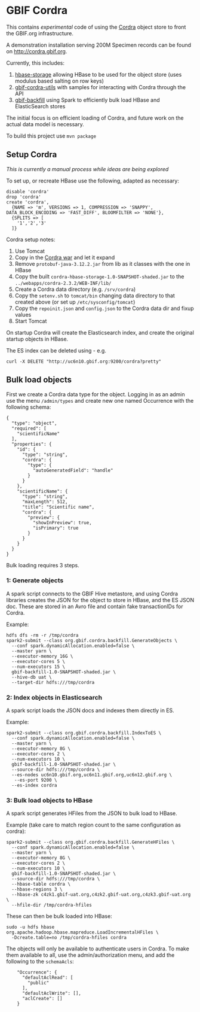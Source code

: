 # GBIF Cordra

This contains _experimental_ code of using the [Cordra](https://cordra.org/) object store to front the GBIF.org infrastructure.

A demonstration installation serving 200M Specimen records can be found on http://cordra.gbif.org.  


Currently, this includes:

1. [hbase-storage](./hbase-storage) allowing HBase to be used for the object store (uses modulus based salting on row keys)
2. [gbif-cordra-utils](./gbif-cordra-utils) with samples for interacting with Cordra through the API
3. [gbif-backfill](./gbif-backfill) using Spark to efficiently bulk load HBase and ElasticSearch stores

The initial focus is on efficient loading of Cordra, and future work on the actual data model is necessary.

To build this project use `mvn package`

## Setup Cordra

_This is currently a manual process while ideas are being explored_

To set up, or recreate HBase use the following, adapted as necessary:
```
disable 'cordra'
drop 'cordra'
create 'cordra', 
  {NAME => 'm', VERSIONS => 1, COMPRESSION => 'SNAPPY', DATA_BLOCK_ENCODING => 'FAST_DIFF', BLOOMFILTER => 'NONE'},  
  {SPLITS => [
    '1','2','3'
  ]}
```

Cordra setup notes:

1. Use Tomcat
2. Copy in the [Cordra war](https://repo1.maven.org/maven2/net/cnri/cordra/cordra/2.3.2/cordra-2.3.2.war) and let it expand
3. Remove `protobuf-java-3.12.2.jar` from lib as it classes with the one in HBase
4. Copy the built `cordra-hbase-storage-1.0-SNAPSHOT-shaded.jar` to the `../webapps/cordra-2.3.2/WEB-INF/lib/` 
5. Create a Cordra data directory (e.g. `/srv/cordra`)
6. Copy the `setenv.sh` to `tomcat/bin` changing data directory to that created above (or set up `/etc/sysconfig/tomcat`)
7. Copy the `repoinit.json` and `config.json` to the Cordra data dir and fixup values
8. Start Tomcat

On startup Cordra will create the Elasticsearch index, and create the original startup objects in HBase. 

The ES index can be deleted using - e.g.
 
```
curl -X DELETE "http://uc6n10.gbif.org:9200/cordra?pretty"
```

## Bulk load objects

First we create a Cordra data type for the object. Logging in as an admin use the menu `/admin/types` and 
create new one named Occurrence with the following schema:

```
{
  "type": "object",
  "required": [
    "scientificName"
  ],
  "properties": {
    "id": {
      "type": "string",
      "cordra": {
        "type": {
          "autoGeneratedField": "handle"
        }
      }
    },
    "scientificName": {
      "type": "string",
      "maxLength": 512,
      "title": "Scientific name",
      "cordra": {
        "preview": {
          "showInPreview": true,
          "isPrimary": true
        }
      }
    }
  }
}
```

Bulk loading requires 3 steps.

### 1: Generate objects

A spark script connects to the GBIF Hive metastore, and using Cordra libraries creates the JSON for the 
object to store in HBase, and the ES JSON doc. These are stored in an Avro file and contain fake transactionIDs 
for Cordra. 

Example: 
``` 
hdfs dfs -rm -r /tmp/cordra
spark2-submit --class org.gbif.cordra.backfill.GenerateObjects \ 
  --conf spark.dynamicAllocation.enabled=false \
  --master yarn \
  --executor-memory 16G \
  --executor-cores 5 \
  --num-executors 15 \
  gbif-backfill-1.0-SNAPSHOT-shaded.jar \
  --hive-db uat \
  --target-dir hdfs:///tmp/cordra
```

### 2: Index objects in Elasticsearch

A spark script loads the JSON docs and indexes them directly in ES.

Example:  
```
spark2-submit --class org.gbif.cordra.backfill.IndexToES \
  --conf spark.dynamicAllocation.enabled=false \
  --master yarn \
  --executor-memory 8G \
  --executor-cores 2 \
  --num-executors 10 \
  gbif-backfill-1.0-SNAPSHOT-shaded.jar \
  --source-dir hdfs:///tmp/cordra \
  --es-nodes uc6n10.gbif.org,uc6n11.gbif.org,uc6n12.gbif.org \
   --es-port 9200 \
  --es-index cordra
```

### 3: Bulk load objects to HBase

A spark script generates HFiles from the JSON to bulk load to HBase.

Example (take care to match region count to the same configuration as cordra):
```
spark2-submit --class org.gbif.cordra.backfill.GenerateHFiles \
  --conf spark.dynamicAllocation.enabled=false \
  --master yarn \
  --executor-memory 8G \
  --executor-cores 2 \
  --num-executors 10 \
  gbif-backfill-1.0-SNAPSHOT-shaded.jar \
  --source-dir hdfs:///tmp/cordra \
  --hbase-table cordra \
  --hbase-regions 3 \
  --hbase-zk c4zk1.gbif-uat.org,c4zk2.gbif-uat.org,c4zk3.gbif-uat.org \
  --hfile-dir /tmp/cordra-hfiles
```   

These can then be bulk loaded into HBase:

```
sudo -u hdfs hbase org.apache.hadoop.hbase.mapreduce.LoadIncrementalHFiles \
  -Dcreate.table=no /tmp/cordra-hfiles cordra
```

The objects will only be available to authenticate users in Cordra. To make them available to all, use the
admin/authorization menu, and add the following to the `schemaAcls`:

```
    "Occurrence": {
      "defaultAclRead": [
        "public"
      ],
      "defaultAclWrite": [],
      "aclCreate": []
    }
```

     

